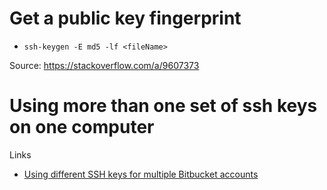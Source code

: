# Get a public key fingerprint

* `ssh-keygen -E md5 -lf <fileName>`

Source: https://stackoverflow.com/a/9607373

# Using more than one set of ssh keys on one computer

Links
* [Using different SSH keys for multiple Bitbucket accounts](https://developer.atlassian.com/blog/2016/04/different-ssh-keys-multiple-bitbucket-accounts/)
